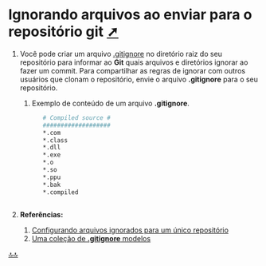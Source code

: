 <div class="header" id="myHeader">
  <div class="navbar" w3-include-html="/menu.inc"> </div>
</div>
<div class="title"><script> document.write(document.title);</script></div>  
<main>
<!-- markdownlint-disable-next-line -->
<span id="topo"><span>

# Ignorando arquivos ao enviar para o repositório git <a href="ignorando_arquivos_ao_enviar_para_o_repositorio_git.html" target="_blank" title="Pressione aqui para expandir este documento em nova aba." >  ➚ </a>

1. Você pode criar um arquivo [.gitignore](https://docs.github.com/en/get-started/getting-started-with-git/ignoring-files) no diretório raiz do seu repositório para informar ao **Git** quais arquivos e diretórios ignorar ao fazer um commit. Para compartilhar as regras de ignorar com outros usuários que clonam o repositório, envie o arquivo **.gitignore** para o seu repositório.
   1. Exemplo de conteúdo de um arquivo **.gitignore**.

      ```sh
         # Compiled source #
         ###################
         *.com
         *.class
         *.dll
         *.exe
         *.o
         *.so   
         *.ppu
         *.bak
         *.compiled
                     
      ```

1. **Referências:**
   1. [Configurando arquivos ignorados para um único repositório](https://docs.github.com/en/get-started/getting-started-with-git/ignoring-files)
   1. [Uma coleção de **.gitignore** modelos](https://github.com/github/gitignore)

</main>

<!-- markdownlint-disable-next-line -->
<script>  includeHTML(); FixHeader(window,"myHeader"); </script>
[🔝🔝](#topo "Retorna ao topo")